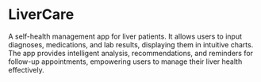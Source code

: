 # LiverCare
A self-health management app for liver patients. It allows users to input diagnoses, medications, and lab results, displaying them in intuitive charts. The app provides intelligent analysis, recommendations, and reminders for follow-up appointments, empowering users to manage their liver health effectively.
